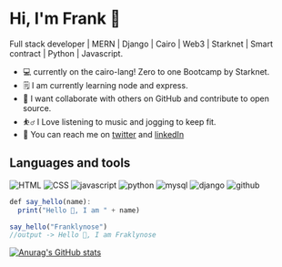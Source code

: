 # Hi, I'm Frank 👋
Full stack developer | MERN | Django | Cairo | Web3 | Starknet | Smart contract | Python | Javascript.
* 💻  currently on the cairo-lang! Zero to one Bootcamp by Starknet.
* 🗒 I am currently learning node and express.
* 🤝 I want collaborate with others on GitHub and contribute to open source.
* ⛹️‍♂️ I Love listening to music and jogging to keep fit.
* 💌 You can reach me on [twitter](https://twitter.com/FranklynOse883) and  [linkedIn](https://www.linkedin.com/in/franklynose883)



## Languages and tools

![HTML](https://github.com/Franklyn883/Franklyn883/assets/67758035/8d7becff-97fb-4865-9446-74c9a0902b34) ![CSS](https://github.com/Franklyn883/Franklyn883/assets/67758035/884f8546-fe58-4669-a5a0-480fe5bf36ff) ![javascript](https://github.com/Franklyn883/Franklyn883/assets/67758035/28858edf-25ac-4a82-a195-3252c2624651) ![python](https://github.com/Franklyn883/Franklyn883/assets/67758035/c47b5a3b-badd-4e5d-9572-f228cdc3288f) ![mysql](https://github.com/Franklyn883/Franklyn883/assets/67758035/b837052e-56de-449b-be2a-7d4d25a125b8)  ![django](https://github.com/Franklyn883/Franklyn883/assets/67758035/e358adfd-5125-4b31-a3b5-bff4d5dae5ae)  ![github](https://github.com/Franklyn883/Franklyn883/assets/67758035/ea4a5029-16b6-46ce-9387-f94536760d30) 




```ts
def say_hello(name):
  print("Hello 👋, I am " + name)

say_hello("Franklynose")
//output -> Hello 👋, I am Fraklynose
```

[![Anurag's GitHub stats](https://github-readme-stats.vercel.app/api?username=Franklyn883)](https://github.com/anuraghazra/github-readme-stats)
